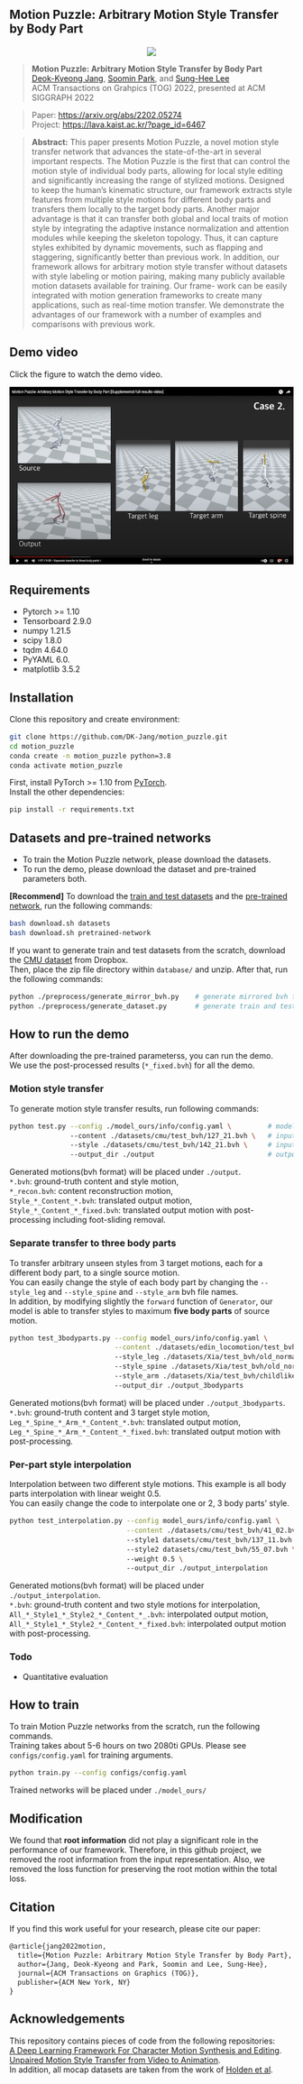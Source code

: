 ## Motion Puzzle: Arbitrary Motion Style Transfer by Body Part

<p align="center"><img src="images/teaser.gif" align="center"> <br></p>

> **Motion Puzzle: Arbitrary Motion Style Transfer by Body Part**<br>
> [Deok-Kyeong Jang](https://dk-jang.github.io/), [Soomin Park](https://github.com/soomean), and [Sung-Hee Lee](http://lava.kaist.ac.kr/?page_id=41)<br>
> ACM Transactions on Grahpics (TOG) 2022, presented at ACM SIGGRAPH 2022<br>

> Paper: https://arxiv.org/abs/2202.05274<br>
> Project: https://lava.kaist.ac.kr/?page_id=6467<br>

> **Abstract:** This paper presents Motion Puzzle, a novel motion style transfer network that advances the state-of-the-art in several important respects. The Motion Puzzle is the first that can control the motion style of individual body parts, allowing for local style editing and significantly increasing the range of stylized motions. Designed to keep the human’s kinematic structure, our framework extracts style features from multiple style motions for different body parts and transfers them locally to the target body parts. Another major advantage is that it can transfer both global and local traits of motion style by integrating the adaptive instance normalization and attention modules while keeping the skeleton topology. Thus, it can capture styles exhibited by dynamic movements, such as flapping and staggering, significantly better than previous work. In addition, our framework allows for arbitrary motion style transfer without datasets with style labeling or motion pairing, making many publicly available motion datasets available for training. Our frame- work can be easily integrated with motion generation frameworks to create many applications, such as real-time motion transfer. We demonstrate the advantages of our framework with a number of examples and comparisons with previous work.

## Demo video
Click the figure to watch the demo video. <br/>

[![IMAGE ALT TEXT HERE](images/Demo_video_img.png)](https://www.youtube.com/watch?v=aBXrGzlsY70)

## Requirements
- Pytorch >= 1.10
- Tensorboard 2.9.0
- numpy 1.21.5
- scipy 1.8.0
- tqdm 4.64.0
- PyYAML 6.0.
- matplotlib 3.5.2

## Installation
Clone this repository and create environment:

```bash
git clone https://github.com/DK-Jang/motion_puzzle.git
cd motion_puzzle
conda create -n motion_puzzle python=3.8
conda activate motion_puzzle
```
First, install PyTorch >= 1.10 from [PyTorch](https://pytorch.org/). \
Install the other dependencies:
```bash
pip install -r requirements.txt 
```

## Datasets and pre-trained networks
- To train the Motion Puzzle network, please download the datasets.
- To run the demo, please download the dataset and pre-trained parameters both.

<b>[Recommend]</b> To download the [train and test datasets](https://www.dropbox.com/s/91dgn3ktc1gdkrm/datasets.zip?dl=0) and the [pre-trained network](https://www.dropbox.com/s/73o0wu4z1f7y5k0/model_ours.zip?dl=0), run the following commands:

```bash
bash download.sh datasets
bash download.sh pretrained-network
```

If you want to generate train and test datasets from the scratch, download the [CMU dataset](https://www.dropbox.com/s/0fyj6d87po7ecqi/cmu.zip?dl=0) from Dropbox. \
Then, place the zip file directory within `database/` and unzip. After that, run the following commands:

```bash
python ./preprocess/generate_mirror_bvh.py    # generate mirrored bvh files
python ./preprocess/generate_dataset.py       # generate train and test dataset
```

## How to run the demo
After downloading the pre-trained parameterss, you can run the demo. \
We use the post-processed results (`*_fixed.bvh`) for all the demo.

### Motion style transfer
To generate motion style transfer results, run following commands:
```bash
python test.py --config ./model_ours/info/config.yaml \         # model configuration path
               --content ./datasets/cmu/test_bvh/127_21.bvh \   # input content bvh file
               --style ./datasets/cmu/test_bvh/142_21.bvh \     # input style bvh file
               --output_dir ./output                            # output directory
```
Generated motions(bvh format) will be placed under `./output`. <br>
`*.bvh`: ground-truth content and style motion, <br>
`*_recon.bvh`: content reconstruction motion, <br>
`Style_*_Content_*.bvh`: translated output motion, <br>
`Style_*_Content_*_fixed.bvh`: translated output motion with post-processing including foot-sliding removal. <br>

### Separate transfer to three body parts 
To transfer arbitrary unseen styles from 3 target motions, each for a different body part, to a single source motion. \
You can easily change the style of each body part by changing the `--style_leg` and `--style_spine` and `--style_arm` bvh file names. \
In addition, by modifying slightly the `forward` function of `Generator`, our model is able to transfer styles to maximum **five body parts** of source motion.
```bash
python test_3bodyparts.py --config model_ours/info/config.yaml \
                          --content ./datasets/edin_locomotion/test_bvh/locomotion_walk_sidestep_000_000.bvh \   # input content bvh file
                          --style_leg ./datasets/Xia/test_bvh/old_normal_walking_002.bvh \     # input style leg bvh file
                          --style_spine ./datasets/Xia/test_bvh/old_normal_walking_002.bvh \   # input style spine bvh file
                          --style_arm ./datasets/Xia/test_bvh/childlike_running_003.bvh \      # input style arm bvh file
                          --output_dir ./output_3bodyparts
```
Generated motions(bvh format) will be placed under `./output_3bodyparts`. <br>
`*.bvh`: ground-truth content and 3 target style motion, <br>
`Leg_*_Spine_*_Arm_*_Content_*.bvh`: translated output motion, <br>
`Leg_*_Spine_*_Arm_*_Content_*_fixed.bvh`: translated output motion with post-processing. <br>

### Per-part style interpolation
Interpolation between two different style motions. This example is all body parts interpolation with linear weight 0.5. \
You can easily change the code to interpolate one or 2, 3 body parts' style.
```bash
python test_interpolation.py --config model_ours/info/config.yaml \
                             --content ./datasets/cmu/test_bvh/41_02.bvh \   # input content bvh file
                             --style1 datasets/cmu/test_bvh/137_11.bvh \     # input style1 bvh file
                             --style2 datasets/cmu/test_bvh/55_07.bvh \      # input style2 bvh file
                             --weight 0.5 \                                  # interpolation weight
                             --output_dir ./output_interpolation
```
Generated motions(bvh format) will be placed under `./output_interpolation`. <br>
`*.bvh`: ground-truth content and two style motions for interpolation, <br>
`All_*_Style1_*_Style2_*_Content_*_.bvh`:  interpolated output motion, <br>
`All_*_Style1_*_Style2_*_Content_*_fixed.bvh`: interpolated output motion with post-processing. <br>

### Todo
- Quantitative evaluation


## How to train
To train Motion Puzzle networks from the scratch, run the following commands. \
Training takes about 5-6 hours on two 2080ti GPUs. Please see `configs/config.yaml` for training arguments.
```bash
python train.py --config configs/config.yaml
```
Trained networks will be placed under `./model_ours/`

## Modification
We found that **root information** did not play a significant role in the performance of our framework. Therefore, in this github project, we removed the root information from the input representation. Also, we removed the loss function for preserving the root motion within the total loss.

## Citation
If you find this work useful for your research, please cite our paper:

```
@article{jang2022motion,
  title={Motion Puzzle: Arbitrary Motion Style Transfer by Body Part},
  author={Jang, Deok-Kyeong and Park, Soomin and Lee, Sung-Hee},
  journal={ACM Transactions on Graphics (TOG)},
  publisher={ACM New York, NY}
}
```

## Acknowledgements
This repository contains pieces of code from the following repositories: \
[A Deep Learning Framework For Character Motion Synthesis and Editing](http://theorangeduck.com/page/deep-learning-framework-character-motion-synthesis-and-editing). \
[Unpaired Motion Style Transfer from Video to Animation](https://github.com/DeepMotionEditing/deep-motion-editing). \
In addition, all mocap datasets are taken from the work of [Holden et al](http://theorangeduck.com/page/deep-learning-framework-character-motion-synthesis-and-editing).


